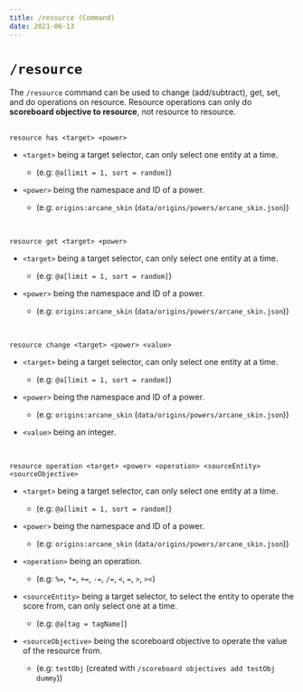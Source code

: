 ```yaml
---
title: /resource (Command)
date: 2021-06-13
---
```


# `/resource`

The `/resource` command can be used to change (add/subtract), get, set, and do operations on resource. Resource operations can only do __scoreboard objective to resource__, not resource to resource.
<br>
<br>

```mcfunction
resource has <target> <power>
```
* `<target>` being a target selector, can only select one entity at a time.
    * (e.g: `@a[limit = 1, sort = random]`)

* `<power>` being the namespace and ID of a power.
    * (e.g: `origins:arcane_skin` (`data/origins/powers/arcane_skin.json`))
<br>

```mcfunction
resource get <target> <power>
```
* `<target>` being a target selector, can only select one entity at a time.
    * (e.g: `@a[limit = 1, sort = random]`)

* `<power>` being the namespace and ID of a power.
    * (e.g: `origins:arcane_skin` (`data/origins/powers/arcane_skin.json`))
<br>

```mcfunction
resource change <target> <power> <value>
```
* `<target>` being a target selector, can only select one entity at a time.
    * (e.g: `@a[limit = 1, sort = random]`)

* `<power>` being the namespace and ID of a power.
    * (e.g: `origins:arcane_skin` (`data/origins/powers/arcane_skin.json`))

* `<value>` being an integer.
<br>

```mcfunction
resource operation <target> <power> <operation> <sourceEntity> <sourceObjective>
```
* `<target>` being a target selector, can only select one entity at a time.
    * (e.g: `@a[limit = 1, sort = random]`)

* `<power>` being the namespace and ID of a power.
    * (e.g: `origins:arcane_skin` (`data/origins/powers/arcane_skin.json`))

* `<operation>` being an operation.
    * (e.g: `%=`, `*=`, `+=`, `-=`, `/=`, `<`, `=`, `>`, `><`)

* `<sourceEntity>` being a target selector, to select the entity to operate the score from, can only select one at a time.
    * (e.g: `@a[tag = tagName]`)

* `<sourceObjective>` being the scoreboard objective to operate the value of the resource from.
    * (e.g: `testObj` (created with `/scoreboard objectives add testObj dummy`))